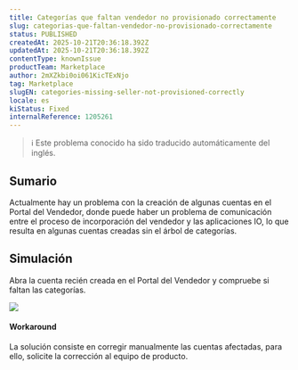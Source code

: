 ```yaml
---
title: Categorías que faltan vendedor no provisionado correctamente
slug: categorias-que-faltan-vendedor-no-provisionado-correctamente
status: PUBLISHED
createdAt: 2025-10-21T20:36:18.392Z
updatedAt: 2025-10-21T20:36:18.392Z
contentType: knownIssue
productTeam: Marketplace
author: 2mXZkbi0oi061KicTExNjo
tag: Marketplace
slugEN: categories-missing-seller-not-provisioned-correctly
locale: es
kiStatus: Fixed
internalReference: 1205261
---
```


>ℹ️ Este problema conocido ha sido traducido automáticamente del inglés.

## Sumario


Actualmente hay un problema con la creación de algunas cuentas en el Portal del Vendedor, donde puede haber un problema de comunicación entre el proceso de incorporación del vendedor y las aplicaciones IO, lo que resulta en algunas cuentas creadas sin el árbol de categorías.

## Simulación


Abra la cuenta recién creada en el Portal del Vendedor y compruebe si faltan las categorías.

 ![](https://vtexhelp.zendesk.com/attachments/token/bvkxO9YLbHCZ7h8ShvB9t9t9M/?name=image.png)


#### Workaround


La solución consiste en corregir manualmente las cuentas afectadas, para ello, solicite la corrección al equipo de producto.